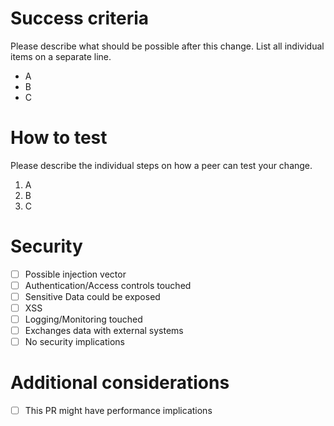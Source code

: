 # Success criteria

Please describe what should be possible after this change. List all individual items on a separate line.

- A
- B
- C

# How to test

Please describe the individual steps on how a peer can test your change.

1. A
2. B
3. C

# Security

- [ ] Possible injection vector
- [ ] Authentication/Access controls touched
- [ ] Sensitive Data could be exposed
- [ ] XSS
- [ ] Logging/Monitoring touched
- [ ] Exchanges data with external systems
- [ ] No security implications

# Additional considerations

- [ ] This PR might have performance implications
